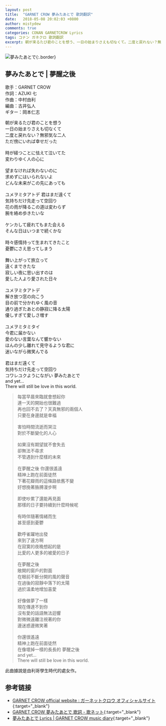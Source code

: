 ```yaml
---
layout: post
title:  "GARNET CROW 夢みたあとで 歌詞翻訳"
date:   2018-05-08 20:02:03 +0800
author: mistydew
comments: true
categories: CONAN GARNETCROW Lyrics
tags: コナン ガネクロ 歌詞翻訳
excerpt: 朝が来るたび君のことを想う、一日の始まりさえも切なくて。二度と戻れない？無邪気な二人、ただ傍にいれば幸せだった。
---
```

![夢みたあとで](https://raw.githubusercontent.com/mistydew/gc2/master/cover/single/SG10_夢みたあとで.jpg){:.border}

## 夢みたあとで | 夢醒之後

歌手：GARNET CROW<br>
作詞：AZUKI 七<br>
作曲：中村由利<br>
編曲：古井弘人<br>
ギター：岡本仁志

<div class="lyric-original">
<p>
朝が来るたび君のことを想う<br>
一日の始まりさえも切なくて<br>
二度と戻れない？無邪気な二人<br>
ただ傍にいれば幸せだった<br>
<br>
時が経つことに怯えて泣いてた<br>
変わりゆく人の心に<br>
<br>
望まなければ失わないのに<br>
求めずにはいられないよ<br>
どんな未来がこの先にあっても<br>
<br>
ユメヲミタアトデ 君はまだ遠くて<br>
気持ちだけ先走って空回り<br>
花の雨が降るこの道は変わらず<br>
腕を絡め歩きたいな<br>
<br>
ケンカして疲れてもまた会える<br>
そんな日はいつまで続くかな<br>
<br>
時々感情持って生まれてきたこと<br>
憂鬱にさえ思ってしまう<br>
<br>
舞い上がって旅立って<br>
遠くまできたな<br>
寂しい夜に思い出すのは<br>
愛した人より愛された日々<br>
<br>
ユメヲミタアトデ<br>
解き放つ窓の向こう<br>
目の前で分かれゆく風の音<br>
通り過ぎたあとの静寂に降る太陽<br>
優しすぎて愛しさ増す<br>
<br>
ユメヲミタミタイ<br>
今君に届かない<br>
愛のない言葉なんて響かない<br>
ほんの少し離れて見守るような君に<br>
迷いながら微笑んでる<br>
<br>
君はまだ遠くて<br>
気持ちだけ先走って空回り<br>
コワレユクようにながい 夢みたあとで<br>
and yet...<br>
There will still be love in this world.
</p>
</div>

<div class="lyric-translation">
<blockquote>
每當早晨來臨就會想起你<br>
連一天的開始也很難過<br>
再也回不去了？天真無邪的兩個人<br>
只要在身邊就是幸福<br>
<br>
害怕時間流逝而哭泣<br>
對於不斷變化的人心<br>
<br>
如果沒有期望就不會失去<br>
卻無法不尋求<br>
不管遇到什麼樣的未來<br>
<br>
在夢醒之後 你還很遙遠<br>
精神上跑在前面徒然<br>
下著花瓣雨的這條路依舊不變<br>
好想挽著胳膊漫步啊<br>
<br>
即使吵累了還能再見面<br>
那樣的日子要持續到什麼時候呢<br>
<br>
有時伴隨著情緒而生<br>
甚至感到憂鬱<br>
<br>
歡呼雀躍地出發<br>
來到了遠方啊<br>
在寂寞的夜晚想起的是<br>
比愛的人更多的被愛的日子<br>
<br>
在夢醒之後<br>
敞開的窗戶的對面<br>
在眼前不斷分開的風的聲音<br>
在過後的寂靜中落下的太陽<br>
過於溫柔地增加喜愛<br>
<br>
好像做夢了一樣<br>
現在傳達不到你<br>
沒有愛的話語無法迴響<br>
對微微遠離注視著的你<br>
邊迷惑邊微笑著<br>
<br>
你還很遙遠<br>
精神上跑在前面徒然<br>
在像壞掉一樣的長長的 夢醒之後<br>
and yet...<br>
There will still be love in this world.
</blockquote>
</div>

此曲據說是由利哥學生時代的處女作。

## 参考链接

* [GARNET CROW official website : ガーネットクロウ オフィシャルサイト](http://www.garnetcrow.com){:target="_blank"}
* [GARNET CROW 夢みたあとで 歌詞 - 歌ネット](https://www.uta-net.com/song/15314){:target="_blank"}
* [夢みたあとで Lyrics \| GARNET CROW music diary](https://mistydew.github.io/gc/lyrics/original/夢みたあとで.html){:target="_blank"}
